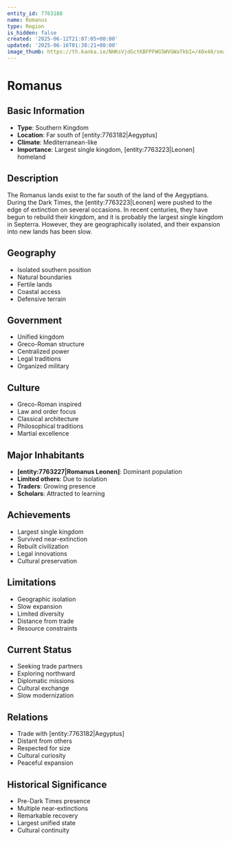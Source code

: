 ```yaml
---
entity_id: 7763188
name: Romanus
type: Region
is_hidden: false
created: '2025-06-12T21:07:05+00:00'
updated: '2025-06-16T01:38:21+00:00'
image_thumb: https://th.kanka.io/NHKsVjdGctKBFPFWG5WVGWaTkbI=/40x40/smart/src/campaigns/322885/9f0da587-c99f-411b-9158-dddd2ea04ec8.png
---
```


# Romanus

## Basic Information

- **Type**: Southern Kingdom
- **Location**: Far south of [entity:7763182|Aegyptus]
- **Climate**: Mediterranean-like
- **Importance**: Largest single kingdom, [entity:7763223|Leonen] homeland

## Description

The Romanus lands exist to the far south of the land of the Aegyptians. During the Dark Times, the [entity:7763223|Leonen] were pushed to the edge of extinction on several occasions. In recent centuries, they have begun to rebuild their kingdom, and it is probably the largest single kingdom in Septerra. However, they are geographically isolated, and their expansion into new lands has been slow.

## Geography

- Isolated southern position
- Natural boundaries
- Fertile lands
- Coastal access
- Defensive terrain

## Government

- Unified kingdom
- Greco-Roman structure
- Centralized power
- Legal traditions
- Organized military

## Culture

- Greco-Roman inspired
- Law and order focus
- Classical architecture
- Philosophical traditions
- Martial excellence

## Major Inhabitants

- **[entity:7763227|Romanus Leonen]**: Dominant population
- **Limited others**: Due to isolation
- **Traders**: Growing presence
- **Scholars**: Attracted to learning

## Achievements

- Largest single kingdom
- Survived near-extinction
- Rebuilt civilization
- Legal innovations
- Cultural preservation

## Limitations

- Geographic isolation
- Slow expansion
- Limited diversity
- Distance from trade
- Resource constraints

## Current Status

- Seeking trade partners
- Exploring northward
- Diplomatic missions
- Cultural exchange
- Slow modernization

## Relations

- Trade with [entity:7763182|Aegyptus]
- Distant from others
- Respected for size
- Cultural curiosity
- Peaceful expansion

## Historical Significance

- Pre-Dark Times presence
- Multiple near-extinctions
- Remarkable recovery
- Largest unified state
- Cultural continuity